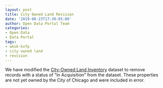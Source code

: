 ```yaml
---
layout: post
title: City Owned Land Revision
date: '2019-08-23T17:30-05:00'
author: Open Data Portal Team
categories:
- Open Data
- Data Portal
tags:
- aksk-kvfp
- city owned land
- revision
---
```

We have modified the [City-Owned Land Inventory](https://data.cityofchicago.org/d/aksk-kvfp) dataset to remove records with a status of "In Acquisition" from the dataset. These properties are not yet owned by the City of Chicago and were included in error.
